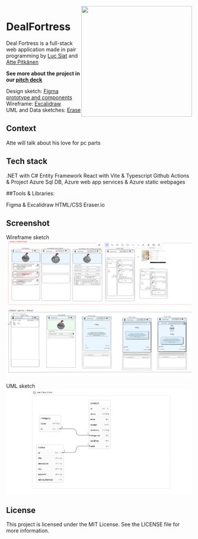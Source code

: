 <img align="right" width="300px" height="300px" src="https://cdn.discordapp.com/attachments/1086348202283909260/1116267299079458848/DealFortressLogoDetailed.png"/>

# DealFortress
Deal Fortress is a full-stack web application 
made in pair programming by [Luc Siat](https://github.com/Luc-Siat) and [Atte Pitkänen](https://github.com/attepitkaenen) 

<strong>See more about the project in our [pitch deck](https://docs.google.com/presentation/d/1hlW0DBOonpe2wFysVZdgJIRN3Cm0_9keEeikIJLs-qU/edit?usp=sharing)</strong>

Design sketch: [Figma prototype and components](https://www.figma.com/file/6pMA53jsPBJ6p0kguOzKba/Deal-Fortress-prototype?type=design&node-id=0-1&t=9esxib8YXRiofpYN-0)<br/>
Wireframe: [Excalidraw](https://excalidraw.com/#room=2ab6f5d1e7b980f0d720,gnL2G7lG_2TnaVrYLOBTKg) </br>
UML and Data sketches: [Erase](https://app.eraser.io/workspace/ODF2nY7EUHBNB5rJDnyo?origin=share)

## Context

Atte will talk about his love for pc parts

## Tech stack

.NET with C#
Entity Framework
React with Vite & Typescript
Github Actions & Project
Azure Sql DB, Azure web app services & Azure static webpages

##Tools & Libraries:

<!-- Auth0
Formik -->
Figma & Excalidraw
HTML/CSS
Eraser.io

<!-- ![Screenshot](./screenshot.png) -->

## Screenshot

Wireframe sketch
<img src="excalidraw.png" />

UML sketch
<img src="uml.png" />


## License
This project is licensed under the MIT License. See the LICENSE file for more information.
